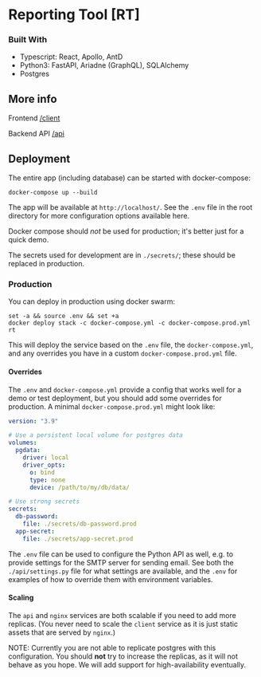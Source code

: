 # Reporting Tool [RT]

### Built With

- Typescript: React, Apollo, AntD
- Python3: FastAPI, Ariadne (GraphQL), SQLAlchemy
- Postgres

## More info

Frontend
[/client](https://github.com/stanford-policylab/bbc-50-50/tree/main/client)

Backend API
[/api](https://github.com/stanford-policylab/bbc-50-50/tree/main/api)

## Deployment

The entire app (including database) can be started with docker-compose:

```
docker-compose up --build
```

The app will be available at `http://localhost/`. See the `.env` file in the
root directory for more configuration options available here.

Docker compose should _not_ be used for production; it's better just for a
quick demo.

The secrets used for development are in `./secrets/`; these should be replaced
in production.

### Production

You can deploy in production using docker swarm:

```
set -a && source .env && set +a
docker deploy stack -c docker-compose.yml -c docker-compose.prod.yml rt
```

This will deploy the service based on the `.env` file, the `docker-compose.yml`,
and any overrides you have in a custom `docker-compose.prod.yml` file.

#### Overrides

The `.env` and `docker-compose.yml` provide a config that works well for a demo
or test deployment, but you should add some overrides for production. A minimal
`docker-compose.prod.yml` might look like:

```yml
version: "3.9"

# Use a persistent local volume for postgres data
volumes:
  pgdata:
    driver: local
    driver_opts:
      o: bind
      type: none
      device: /path/to/my/db/data/

# Use strong secrets
secrets:
  db-password:
    file: ./secrets/db-password.prod
  app-secret:
    file: ./secrets/app-secret.prod
```

The `.env` file can be used to configure the Python API as well, e.g. to
provide settings for the SMTP server for sending email. See both the
`./api/settings.py` file for what settings are available, and the `.env` for
examples of how to override them with environment variables.

#### Scaling

The `api` and `nginx` services are both scalable if you need to add more
replicas. (You never need to scale the `client` service as it is just static
assets that are served by `nginx`.)

NOTE: Currently you are not able to replicate postgres with this configuration.
You should **not** try to increase the replicas, as it will not behave as you
hope. We will add support for high-availability eventually.
